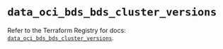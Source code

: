 # `data_oci_bds_bds_cluster_versions`

Refer to the Terraform Registry for docs: [`data_oci_bds_bds_cluster_versions`](https://registry.terraform.io/providers/oracle/oci/6.37.0/docs/data-sources/bds_bds_cluster_versions).
